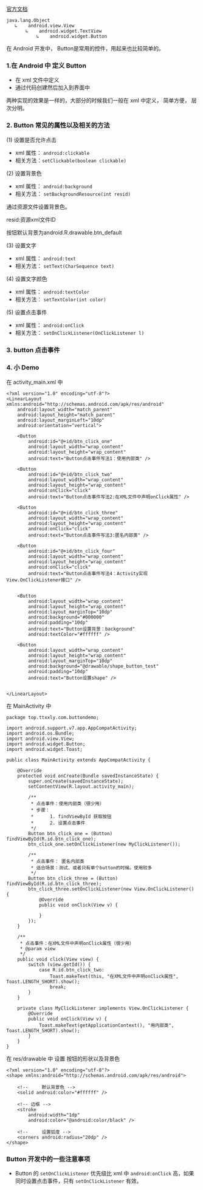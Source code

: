 [官方文档](https://developer.android.com/reference/android/widget/Button.html)

```
java.lang.Object
   ↳	android.view.View
 	   ↳	android.widget.TextView
 	 	   ↳	android.widget.Button
```

在 Android 开发中， Button是常用的控件，用起来也比较简单的。


### 1.在 Android 中 定义 Button 

* 在 xml 文件中定义
* 通过代码创建然后加入到界面中

两种实现的效果是一样的，大部分的时候我们一般在 xml 中定义， 简单方便， 层次分明。

### 2. Button 常见的属性以及相关的方法

(1) 设置是否允许点击

* xml 属性： `android:clickable`
* 相关方法：`setClickable(boolean clickable)`

(2) 设置背景色

* xml 属性： `android:background`
* 相关方法： `setBackgroundResource(int resid)`

通过资源文件设置背景色。

resid:资源xml文件ID 

按钮默认背景为android.R.drawable.btn_default
    
(3) 设置文字

* xml 属性： `android:text`	
* 相关方法： `setText(CharSequence text)`

(4) 设置文字颜色

* xml 属性： `android:textColor`
* 相关方法： `setTextColor(int color)`

(5) 设置点击事件

* xml 属性： `android:onClick`
* 相关方法： `setOnClickListener(OnClickListener l)`


### 3. button 点击事件

### 4. 小 Demo

在 activity_main.xml 中

```
<?xml version="1.0" encoding="utf-8"?>
<LinearLayout xmlns:android="http://schemas.android.com/apk/res/android"
    android:layout_width="match_parent"
    android:layout_height="match_parent"
    android:layout_marginLeft="10dp"
    android:orientation="vertical">

    <Button
        android:id="@+id/btn_click_one"
        android:layout_width="wrap_content"
        android:layout_height="wrap_content"
        android:text="Button点击事件写法1：使用内部类" />

    <Button
        android:id="@+id/btn_click_two"
        android:layout_width="wrap_content"
        android:layout_height="wrap_content"
        android:onClick="click"
        android:text="Button点击事件写法2:在XML文件中声明onClick属性" />

    <Button
        android:id="@+id/btn_click_three"
        android:layout_width="wrap_content"
        android:layout_height="wrap_content"
        android:onClick="click"
        android:text="Button点击事件写法3:匿名内部类" />

    <Button
        android:id="@+id/btn_click_four"
        android:layout_width="wrap_content"
        android:layout_height="wrap_content"
        android:onClick="click"
        android:text="Button点击事件写法4：Activity实现View.OnClickListener接口" />


    <Button
        android:layout_width="wrap_content"
        android:layout_height="wrap_content"
        android:layout_marginTop="10dp"
        android:background="#000000"
        android:padding="10dp"
        android:text="Button设置背景：background"
        android:textColor="#ffffff" />

    <Button
        android:layout_width="wrap_content"
        android:layout_height="wrap_content"
        android:layout_marginTop="10dp"
        android:background="@drawable/shape_button_test"
        android:padding="10dp"
        android:text="Button设置shape" />


</LinearLayout>
```

在 MainActivity 中

```
package top.ttxxly.com.buttondemo;

import android.support.v7.app.AppCompatActivity;
import android.os.Bundle;
import android.view.View;
import android.widget.Button;
import android.widget.Toast;

public class MainActivity extends AppCompatActivity {

    @Override
    protected void onCreate(Bundle savedInstanceState) {
        super.onCreate(savedInstanceState);
        setContentView(R.layout.activity_main);

        /**
         * 点击事件：使用内部类（很少用）
         * 步骤：
         *      1. findViewById 获取按钮
         *      2. 设置点击事件
         */
        Button btn_click_one = (Button) findViewById(R.id.btn_click_one);
        btn_click_one.setOnClickListener(new MyClickListener());

        /**
         * 点击事件： 匿名内部类
         * 适合场景：测试、或者只有单个button的时候。使用较多
         */
        Button btn_click_three = (Button) findViewById(R.id.btn_click_three);
        btn_click_three.setOnClickListener(new View.OnClickListener() {
            @Override
            public void onClick(View v) {

            }
        });
    }

    /**
     * 点击事件：在XML文件中声明onClick属性（很少用）
     * @param view
     */
    public void click(View view) {
        switch (view.getId()) {
            case R.id.btn_click_two:
                Toast.makeText(this, "在XML文件中声明onClick属性", Toast.LENGTH_SHORT).show();
                break;
        }
    }

    private class MyClickListener implements View.OnClickListener {
        @Override
        public void onClick(View v) {
            Toast.makeText(getApplicationContext(), "用内部类", Toast.LENGTH_SHORT).show();
        }
    }
}

```

在 res/drawable 中 设置 按钮的形状以及背景色

```
<?xml version="1.0" encoding="utf-8"?>
<shape xmlns:android="http://schemas.android.com/apk/res/android">

    <!--     默认背景色 -->
    <solid android:color="#ffffff" />

    <!-- 边框 -->
    <stroke
        android:width="1dp"
        android:color="@android:color/black" />

    <!--     设置弧度 -->
    <corners android:radius="20dp" />
</shape>
```



### Button 开发中的一些注意事项

* Button 的 `setOnClickListener` 优先级比 xml 中 `android:onClick` 高，如果同时设置点击事件，只有 `setOnClickListener` 有效。




